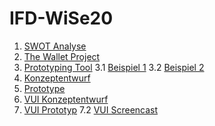 # IFD-WiSe20
1. [SWOT Analyse](https://lucifischer.github.io/IFD-WiSe20/task0/task0.html)
2. [The Wallet Project](https://lucifischer.github.io/IFD-WiSe20/task01/TheWalletProject.pdf)
3. [Prototyping Tool](https://lucifischer.github.io/IFD-WiSe20/task02/PrototypingTool–wireframe.cc.md)
3.1 [Beispiel 1](https://github.com/LuciFischer/IFD-WiSe20/blob/main/task02/media/interactivity_fidelity.mp4)
3.2 [Beispiel 2](https://github.com/LuciFischer/IFD-WiSe20/blob/main/task02/media/intranet_srcreencast%20(1).mp4)
4. [Konzeptentwurf](https://github.com/LuciFischer/IFD-WiSe20/blob/main/task02/2.2/KonzeptentwurfIntranet.pdf)
5. [Prototype](https://xd.adobe.com/view/129dec08-b314-4743-97cb-b142a673667f-47ce/?fullscreen)
6. [VUI Konzeptentwurf](https://lucifischer.github.io/IFD-WiSe20/task04/VUI_V2.pdf)
7. [VUI Prototyp](https://sftp.hs-furtwangen.de/~fischerl/Screencast.mp4)
7.2 [VUI Screencast](https://sftp.hs-furtwangen.de/~fischerl/Screencast.mp4)
